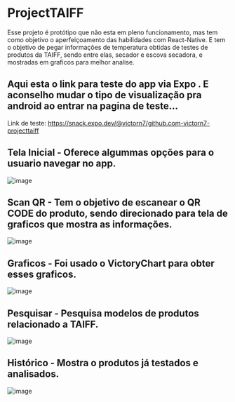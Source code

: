 # ProjectTAIFF
Esse projeto é protótipo que não esta em pleno funcionamento, mas tem como objetivo o aperfeiçoamento das habilidades com React-Native. E tem o objetivo de pegar informações de temperatura obtidas de testes de produtos da TAIFF, sendo entre elas, secador e escova secadora, e mostradas em graficos para melhor analise.

## Aqui esta o link para teste do app via Expo . E aconselho mudar o tipo de visualização pra android ao entrar na pagina de teste...

Link de teste: https://snack.expo.dev/@victorn7/github.com-victorn7-projecttaiff



## Tela Inicial - Oferece algummas opções para o usuario navegar no app.


![image](https://user-images.githubusercontent.com/78637454/128284062-6e239e51-70b8-4b46-9211-8afa66d92788.png)


## Scan QR - Tem o objetivo de escanear o QR CODE do produto, sendo direcionado para tela de graficos que mostra as informações.



![image](https://user-images.githubusercontent.com/78637454/128284132-ddbec54e-1692-4726-844c-5ce336f68d80.png)


## Graficos - Foi usado o VictoryChart para obter esses graficos.


![image](https://user-images.githubusercontent.com/78637454/128284195-b087126b-95ce-4cd4-a7df-c535e67173cc.png)


## Pesquisar - Pesquisa modelos de produtos relacionado a TAIFF.


![image](https://user-images.githubusercontent.com/78637454/128284305-a235e723-2386-4463-b3c9-a380561ebffb.png)


## Histórico - Mostra o produtos já testados e analisados.

![image](https://user-images.githubusercontent.com/78637454/128284395-ca8bf07f-cddd-4994-b842-f4c7a0636ba4.png)
